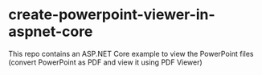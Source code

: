 # create-powerpoint-viewer-in-aspnet-core
This repo contains an ASP.NET Core example to view the PowerPoint files (convert PowerPoint as PDF and view it using PDF Viewer)
